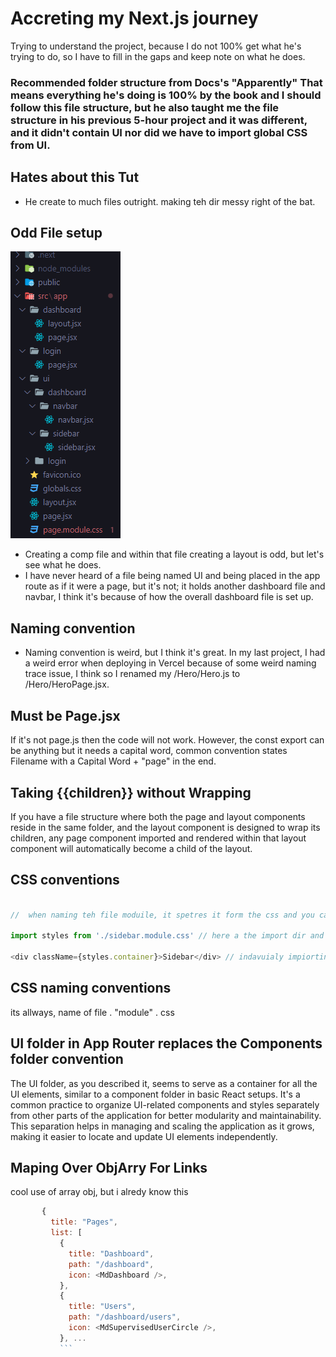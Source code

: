# Accreting my Next.js journey  

Trying to understand the project, because I do not 100% get what he's trying to do, so I have to fill in the gaps and keep note on what he does.

### Recommended folder structure from Docs's "Apparently" That means everything he's doing is 100% by the book and I should follow this file structure, but he also taught me the file structure in his previous 5-hour project and it was different, and it didn't contain UI nor did we have to import global CSS from UI.

## Hates about this Tut
- He create to much files outright. making teh dir messy right of the bat.

## Odd File setup
![File Structure](image.png)
- Creating a comp file and within that file creating a layout is odd, but let's see what he does.
- I have never heard of a file being named UI and being placed in the app route as if it were a page, but it's not; it holds another dashboard file and navbar, I think it's because of how the overall dashboard file is set up.

## Naming convention
- Naming convention is weird, but I think it's great. In my last project, I had a weird error when deploying in Vercel because of some weird naming trace issue, I think so I renamed my /Hero/Hero.js to /Hero/HeroPage.jsx.

## Must be Page.jsx

If it's not page.js then the code will not work.
However, the const export can be anything but it needs a capital word, common convention states Filename with a Capital Word + "page" in the end.

## Taking {{children}} without Wrapping 
 If you have a file structure where both the page and layout components reside in the same folder, and the layout component is designed to wrap its children, any page component imported and rendered within that layout component will automatically become a child of the layout.


## CSS conventions

```js

//  when naming teh file moduile, it spetres it form the css and you can name things like contrainer in serveal css modules without it conflicting.

import styles from './sidebar.module.css' // here a the import dir and name

<div className={styles.container}>Sidebar</div> // indavuialy impiorting the style as if it were a basic var import 

```

## CSS naming conventions

its allways, name of file . "module" . css


## UI folder in App Router replaces the Components folder convention

 The UI folder, as you described it, seems to serve as a container for all the UI elements, similar to a component folder in basic React setups. It's a common practice to organize UI-related components and styles separately from other parts of the application for better modularity and maintainability. This separation helps in managing and scaling the application as it grows, making it easier to locate and update UI elements independently. 



## Maping Over ObjArry For Links
 cool use of array obj, but i alredy know this
 ```js  const menuItems = [
        {
          title: "Pages",
          list: [
            {
              title: "Dashboard",
              path: "/dashboard",
              icon: <MdDashboard />,
            },
            {
              title: "Users",
              path: "/dashboard/users",
              icon: <MdSupervisedUserCircle />,
            }, ...
            ```